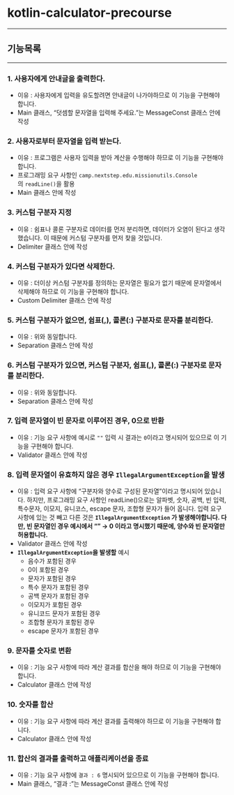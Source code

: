 # kotlin-calculator-precourse

---

## 기능목록

---

### 1. 사용자에게 안내글을 출력한다.

- 이유 : 사용자에게 입력을 유도할려면 안내글이 나가야하므로 이 기능을 구현해야 합니다.
- Main 클래스, “덧셈할 문자열을 입력해 주세요.”는 MessageConst 클래스 안에 작성

### 2. 사용자로부터 문자열을 입력 받는다.

- 이유 : 프로그램은 사용자 입력을 받아 계산을 수행해야 하므로 이 기능을 구현해야 합니다.
- 프로그래밍 요구 사항인 `camp.nextstep.edu.missionutils.Console`의 `readLine()`을 활용
- Main 클래스 안에 작성

### 3. 커스텀 구분자 지정

- 이유 : 쉼표나 콜론 구분자로 데이터를 먼저 분리하면, 데이터가 오염이 된다고 생각했습니다. 이 때문에 커스텀 구분자를 먼저 찾을 것입니다.
- Delimiter 클래스 안에 작성

### 4. 커스텀 구분자가 있다면 삭제한다.

- 이유 : 더이상 커스텀 구분자를 정의하는 문자열은 필요가 없기 때문에 문자열에서 삭제해야 하므로 이 기능을 구현해야 합니다.
- Custom Delimiter 클래스 안에 작성

### 5. 커스텀 구분자가 없으면, 쉼표(,), 콜론(:) 구분자로 문자를 분리한다.

- 이유 : 위와 동일합니다.
- Separation 클래스 안에 작성

### 6. 커스텀 구분자가 있으면, 커스텀 구분자, 쉼표(,), 콜론(:) 구분자로 문자를 분리한다.

- 이유 : 위와 동일합니다.
- Separation 클래스 안에 작성

### 7. 입력 문자열이 빈 문자로 이루어진 경우, 0으로 반환

- 이유 : 기능 요구 사항에 예시로 `""` 입력 시 결과는 `0`이라고 명시되어 있으므로 이 기능을 구현해야 합니다.
- Validator 클래스 안에 작성

### 8. **입력 문자열이 유효하지 않은 경우 `IllegalArgumentException`을 발생**

- 이유 : 입력 요구 사항에 “구분자와 양수로 구성된 문자열”이라고 명시되어 있습니다. 하지만, 프로그래밍 요구 사항인 readLine()으로는 알파벳, 숫자, 공백, 빈 입력, 특수문자, 이모지, 유니코스, escape 문자, 조합형 문자가 들어 옵니다. 입력 요구 사항에 있는 것 빼고 다른 것은 **`IllegalArgumentException` 가 발생해야합니다. 다만, 빈 문자열인 경우 예시에서 “” → 0 이라고 명시했기 때문에, 양수와 빈 문자열만 허용합니다.**
- Validator 클래스 안에 작성
- **`IllegalArgumentException`을 발생할** 예시
  - 음수가 포함된 경우
  - 0이 포함된 경우
  - 문자가 포함된 경우
  - 특수 문자가 포함된 경우
  - 공백 문자가 포함된 경우
  - 이모지가 포함된 경우
  - 유니코드 문자가 포함된 경우
  - 조합형 문자가 포함된 경우
  - escape 문자가 포함된 경우

### 9. 문자를 숫자로 변환

- 이유 : 기능 요구 사항에 따라 계산 결과를 합산을 해야 하므로 이 기능을 구현해야 합니다.
- Calculator 클래스 안에 작성

### 10. 숫자를 합산

- 이유 : 기능 요구 사항에 따라 계산 결과를 출력해야 하므로 이 기능을 구현해야 합니다.
- Calculator 클래스 안에 작성

### 11. 합산의 결과를 출력하고 애플리케이션을 종료

- 이유 : 기능 요구 사항에 `결과 : 6` 명시되어 있으므로 이 기능을 구현해야 합니다.
- Main 클래스, “결과 :”는 MessageConst 클래스 안에 작성
